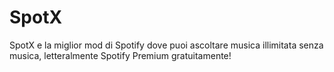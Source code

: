 # SpotX
SpotX e la miglior mod di Spotify dove puoi ascoltare musica illimitata senza musica, letteralmente Spotify Premium gratuitamente!
